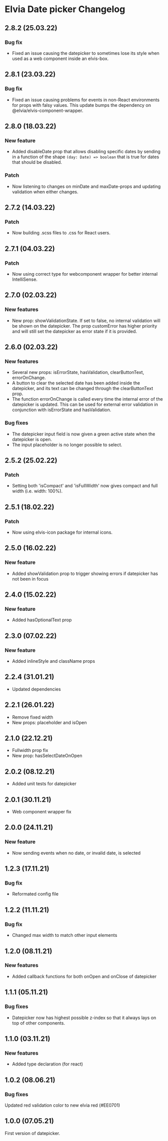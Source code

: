 # Elvia Date picker Changelog

## 2.8.2 (25.03.22)

### Bug fix

- Fixed an issue causing the datepicker to sometimes lose its style when used as a web component inside an
  elvis-box.

## 2.8.1 (23.03.22)

### Bug fix

- Fixed an issue causing problems for events in non-React environments for props with falsy values. This
  update bumps the dependency on @elvia/elvis-component-wrapper.

## 2.8.0 (18.03.22)

### New feature

- Added disableDate prop that allows disabling specific dates by sending in a function of the shape
  `(day: Date) => boolean` that is true for dates that should be disabled.

### Patch

- Now listening to changes on minDate and maxDate-props and updating validation when either changes.

## 2.7.2 (14.03.22)

### Patch

- Now building .scss files to .css for React users.

## 2.7.1 (04.03.22)

### Patch

- Now using correct type for webcomponent wrapper for better internal IntelliSense.

## 2.7.0 (02.03.22)

### New features

- New prop: showValidationState. If set to false, no internal validation will be shown on the datepicker. The
  prop customError has higher priority and will still set the datepicker as error state if it is provided.

## 2.6.0 (02.03.22)

### New features

- Several new props: isErrorState, hasValidation, clearButtonText, errorOnChange.
- A button to clear the selected date has been added inside the datepicker, and its text can be changed
  through the clearButtonText prop.
- The function errorOnChange is called every time the internal error of the datepicker is updated. This can be
  used for external error validation in conjunction with isErrorState and hasValidation.

### Bug fixes

- The datepicker input field is now given a green active state when the datepicker is open.
- The input placeholder is no longer possible to select.

## 2.5.2 (25.02.22)

### Patch

- Setting both 'isCompact' and 'isFullWidth' now gives compact and full width (i.e. width: 100%).

## 2.5.1 (18.02.22)

### Patch

- Now using elvis-icon package for internal icons.

## 2.5.0 (16.02.22)

### New feature

- Added showValidation prop to trigger showing errors if datepicker has not been in focus

## 2.4.0 (15.02.22)

### New feature

- Added hasOptionalText prop

## 2.3.0 (07.02.22)

### New feature

- Added inlineStyle and className props

## 2.2.4 (31.01.21)

- Updated dependencies

## 2.2.1 (26.01.22)

- Remove fixed width
- New props: placeholder and isOpen

## 2.1.0 (22.12.21)

- Fullwidth prop fix
- New prop: hasSelectDateOnOpen

## 2.0.2 (08.12.21)

- Added unit tests for datepicker

## 2.0.1 (30.11.21)

- Web component wrapper fix

## 2.0.0 (24.11.21)

### New feature

- Now sending events when no date, or invalid date, is selected

## 1.2.3 (17.11.21)

### Bug fix

- Reformated config file

## 1.2.2 (11.11.21)

### Bug fix

- Changed max width to match other input elements

## 1.2.0 (08.11.21)

### New features

- Added callback functions for both onOpen and onClose of datepicker

## 1.1.1 (05.11.21)

### Bug fixes

- Datepicker now has highest possible z-index so that it always lays on top of other components.

## 1.1.0 (03.11.21)

### New features

- Added type declaration (for react)

## 1.0.2 (08.06.21)

### Bug fixes

Updated red validation color to new elvia red (#EE0701)

## 1.0.0 (07.05.21)

First version of datepicker.
